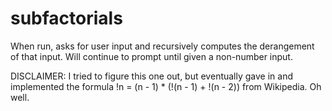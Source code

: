 # subfactorials

When run, asks for user input and recursively computes the derangement of that input. Will continue to prompt until given a non-number input.

DISCLAIMER: I tried to figure this one out, but eventually gave in and implemented the formula !n = (n - 1) * (!(n - 1) + !(n - 2)) from Wikipedia. Oh well.